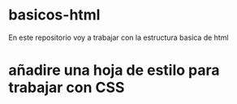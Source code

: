 # basicos-html
En este repositorio voy a trabajar con la estructura basica de html
# añadire una hoja de estilo para trabajar con CSS